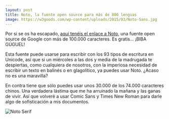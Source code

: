 ```yaml
--- 
layout: post 
title: Noto, la fuente open source para más de 800 lenguas 
image: https://w3goods.com/wp-content/uploads/2015/03/Noto-Sans.jpg 
--- 
```

Por si se os ha escapado, [aquí tenéis el enlace a Noto](https://www.google.com/get/noto/), una fuente open source de Google con más de 100.000 caracteres. Es gratis... ¡BIBA GÚGUEL! 

Esta fuente puede usarse para escribir con los 93 tipos de escritura en Unicode, así que si un miércoles a las dos y media de la madrugada te despiertas, como cualquiera de nosotros, con la imperiosa necesidad de escribir un texto en balinés o en glagolítico, ya puedes usar Noto. ¿Acaso no es una maravilla?  

En contra tiene que sólo puedes usar unos 30.000 de los 74.000 caracteres chinos. Una verdadera lástima que me ha arruinado la mañana y las ganas de vivir. Así que volveré a usar Comic Sans y Times New Roman para darle algo de sofisticación a mis documentos.  

![Noto Serif](http://imgs.abduzeedo.com/files/ffff/216/noto.jpg)
